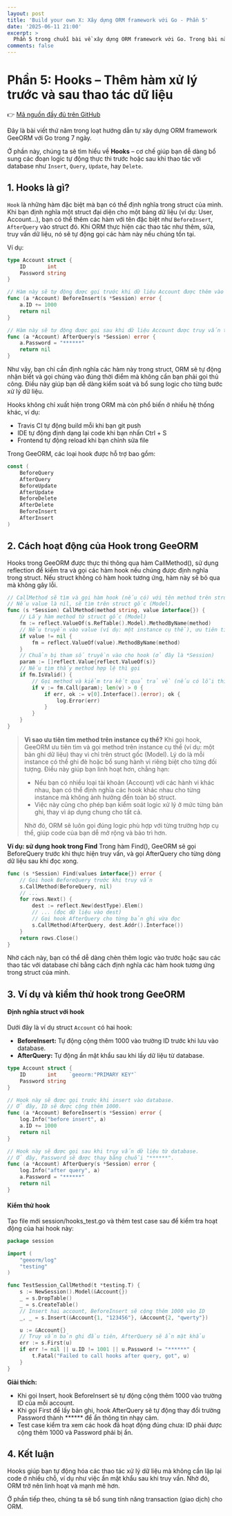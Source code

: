 ```yaml
---
layout: post
title: 'Build your own X: Xây dựng ORM framework với Go - Phần 5'
date: '2025-06-11 21:00'
excerpt: >
  Phần 5 trong chuỗi bài về xây dựng ORM framework với Go. Trong bài này, ta sẽ triển khai cơ chế Hook — cho phép chèn logic trước/sau khi thực hiện các thao tác CRUD như truy vấn, thêm, sửa, xóa.
comments: false
---
```


# Phần 5: Hooks – Thêm hàm xử lý trước và sau thao tác dữ liệu

👉 [Mã nguồn đầy đủ trên GitHub](https://github.com/minhmannh2001/7-days-golang)

Đây là bài viết thứ năm trong loạt hướng dẫn tự xây dựng ORM framework GeeORM với Go trong 7 ngày.

Ở phần này, chúng ta sẽ tìm hiểu về **Hooks** – cơ chế giúp bạn dễ dàng bổ sung các đoạn logic tự động thực thi trước hoặc sau khi thao tác với database như `Insert`, `Query`, `Update`, hay `Delete`.

## 1. Hooks là gì?

`Hook` là những hàm đặc biệt mà bạn có thể định nghĩa trong struct của mình. Khi bạn định nghĩa một struct đại diện cho một bảng dữ liệu (ví dụ: User, Account…), bạn có thể thêm các hàm với tên đặc biệt như `BeforeInsert`, `AfterQuery` vào struct đó. Khi ORM thực hiện các thao tác như thêm, sửa, truy vấn dữ liệu, nó sẽ tự động gọi các hàm này nếu chúng tồn tại.

Ví dụ:
```go
type Account struct {
    ID       int
    Password string
}

// Hàm này sẽ tự động được gọi trước khi dữ liệu Account được thêm vào database
func (a *Account) BeforeInsert(s *Session) error {
    a.ID += 1000
    return nil
}

// Hàm này sẽ tự động được gọi sau khi dữ liệu Account được truy vấn từ database
func (a *Account) AfterQuery(s *Session) error {
    a.Password = "******"
    return nil
}
```
Như vậy, bạn chỉ cần định nghĩa các hàm này trong struct, ORM sẽ tự động nhận biết và gọi chúng vào đúng thời điểm mà không cần bạn phải gọi thủ công. Điều này giúp bạn dễ dàng kiểm soát và bổ sung logic cho từng bước xử lý dữ liệu.

Hooks không chỉ xuất hiện trong ORM mà còn phổ biến ở nhiều hệ thống khác, ví dụ:
- Travis CI tự động build mỗi khi bạn git push
- IDE tự động định dạng lại code khi bạn nhấn Ctrl + S
- Frontend tự động reload khi bạn chỉnh sửa file

Trong GeeORM, các loại hook được hỗ trợ bao gồm:

```go
const (
    BeforeQuery
    AfterQuery
    BeforeUpdate
    AfterUpdate
    BeforeDelete
    AfterDelete
    BeforeInsert
    AfterInsert
)
```

## 2. Cách hoạt động của Hook trong GeeORM

Hooks trong GeeORM được thực thi thông qua hàm CallMethod(), sử dụng reflection để kiểm tra và gọi các hàm hook nếu chúng được định nghĩa trong struct. Nếu struct không có hàm hook tương ứng, hàm này sẽ bỏ qua mà không gây lỗi.

```go
// CallMethod sẽ tìm và gọi hàm hook (nếu có) với tên method trên struct value.
// Nếu value là nil, sẽ tìm trên struct gốc (Model).
func (s *Session) CallMethod(method string, value interface{}) {
    // Lấy hàm method từ struct gốc (Model)
    fm := reflect.ValueOf(s.RefTable().Model).MethodByName(method)
    // Nếu truyền vào value (ví dụ: một instance cụ thể), ưu tiên tìm method trên value đó
    if value != nil {
        fm = reflect.ValueOf(value).MethodByName(method)
    }
    // Chuẩn bị tham số truyền vào cho hook (ở đây là *Session)
    param := []reflect.Value{reflect.ValueOf(s)}
    // Nếu tìm thấy method hợp lệ thì gọi
    if fm.IsValid() {
        // Gọi method và kiểm tra kết quả trả về (nếu có lỗi thì log)
        if v := fm.Call(param); len(v) > 0 {
            if err, ok := v[0].Interface().(error); ok {
                log.Error(err)
            }
        }
    }
}
```
> **Vì sao ưu tiên tìm method trên instance cụ thể?**
> Khi gọi hook, GeeORM ưu tiên tìm và gọi method trên instance cụ thể (ví dụ: một bản ghi dữ liệu) thay vì chỉ trên struct gốc (Model). Lý do là mỗi instance có thể ghi đè hoặc bổ sung hành vi riêng biệt cho từng đối tượng. Điều này giúp bạn linh hoạt hơn, chẳng hạn:
> - Nếu bạn có nhiều loại tài khoản (Account) với các hành vi khác nhau, bạn có thể định nghĩa các hook khác nhau cho từng instance mà không ảnh hưởng đến toàn bộ struct.
> - Việc này cũng cho phép bạn kiểm soát logic xử lý ở mức từng bản ghi, thay vì áp dụng chung cho tất cả.
>
> Nhờ đó, ORM sẽ luôn gọi đúng logic phù hợp với từng trường hợp cụ thể, giúp code của bạn dễ mở rộng và bảo trì hơn.

**Ví dụ: sử dụng hook trong Find**
Trong hàm Find(), GeeORM sẽ gọi BeforeQuery trước khi thực hiện truy vấn, và gọi AfterQuery cho từng dòng dữ liệu sau khi đọc xong.
```go
func (s *Session) Find(values interface{}) error {
    // Gọi hook BeforeQuery trước khi truy vấn
    s.CallMethod(BeforeQuery, nil)
    // ...
    for rows.Next() {
        dest := reflect.New(destType).Elem()
        // ... (đọc dữ liệu vào dest)
        // Gọi hook AfterQuery cho từng bản ghi vừa đọc
        s.CallMethod(AfterQuery, dest.Addr().Interface())
    }
    return rows.Close()
}
```
Nhờ cách này, bạn có thể dễ dàng chèn thêm logic vào trước hoặc sau các thao tác với database chỉ bằng cách định nghĩa các hàm hook tương ứng trong struct của mình.
## 3. Ví dụ và kiểm thử hook trong GeeORM

#### Định nghĩa struct với hook

Dưới đây là ví dụ struct `Account` có hai hook:

- **BeforeInsert:** Tự động cộng thêm 1000 vào trường ID trước khi lưu vào database.
- **AfterQuery:** Tự động ẩn mật khẩu sau khi lấy dữ liệu từ database.

```go
type Account struct {
    ID       int    `geeorm:"PRIMARY KEY"`
    Password string
}

// Hook này sẽ được gọi trước khi insert vào database.
// Ở đây, ID sẽ được cộng thêm 1000.
func (a *Account) BeforeInsert(s *Session) error {
    log.Info("before insert", a)
    a.ID += 1000
    return nil
}

// Hook này sẽ được gọi sau khi truy vấn dữ liệu từ database.
// Ở đây, Password sẽ được thay bằng chuỗi "******".
func (a *Account) AfterQuery(s *Session) error {
    log.Info("after query", a)
    a.Password = "******"
    return nil
}
```

#### Kiểm thử hook

Tạo file mới session/hooks_test.go và thêm test case sau để kiểm tra hoạt động của hai hook này:

```go
package session

import (
    "geeorm/log"
    "testing"
)

func TestSession_CallMethod(t *testing.T) {
    s := NewSession().Model(&Account{})
    _ = s.DropTable()
    _ = s.CreateTable()
    // Insert hai account, BeforeInsert sẽ cộng thêm 1000 vào ID
    _, _ = s.Insert(&Account{1, "123456"}, &Account{2, "qwerty"})

    u := &Account{}
    // Truy vấn bản ghi đầu tiên, AfterQuery sẽ ẩn mật khẩu
    err := s.First(u)
    if err != nil || u.ID != 1001 || u.Password != "******" {
        t.Fatal("Failed to call hooks after query, got", u)
    }
}
```

**Giải thích:**

- Khi gọi Insert, hook BeforeInsert sẽ tự động cộng thêm 1000 vào trường ID của mỗi account.
- Khi gọi First để lấy bản ghi, hook AfterQuery sẽ tự động thay đổi trường Password thành ****** để ẩn thông tin nhạy cảm.
- Test case kiểm tra xem các hook đã hoạt động đúng chưa: ID phải được cộng thêm 1000 và Password phải bị ẩn.

## 4. Kết luận

Hooks giúp bạn tự động hóa các thao tác xử lý dữ liệu mà không cần lặp lại code ở nhiều chỗ, ví dụ như việc ẩn mật khẩu sau khi truy vấn. Nhờ đó, ORM trở nên linh hoạt và mạnh mẽ hơn.

Ở phần tiếp theo, chúng ta sẽ bổ sung tính năng transaction (giao dịch) cho ORM.